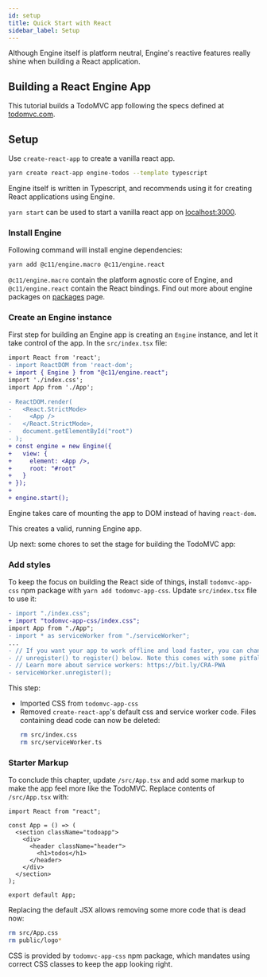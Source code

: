```yaml
---
id: setup
title: Quick Start with React
sidebar_label: Setup
---
```


Although Engine itself is platform neutral, Engine's reactive features really
shine when building a React application.

## Building a React Engine App

This tutorial builds a TodoMVC app following the specs defined at
[todomvc.com](http://todomvc.com/).

## Setup

Use `create-react-app` to create a vanilla react app.

```sh
yarn create react-app engine-todos --template typescript
```

Engine itself is written in Typescript, and recommends using it for creating
React applications using Engine.

`yarn start` can be used to start a vanilla react app on
[localhost:3000](http://localhost:3000).

### Install Engine

Following command will install engine dependencies:

```sh
yarn add @c11/engine.macro @c11/engine.react
```

`@c11/engine.macro` contain the platform agnostic core of Engine, and
`@c11/engine.react` contain the React bindings. Find out more about engine
packages on [packages](/docs/packages) page.

### Create an Engine instance

First step for building an Engine app is creating an `Engine` instance, and let
it take control of the app. In the `src/index.tsx` file:

```diff
import React from 'react';
- import ReactDOM from 'react-dom';
+ import { Engine } from "@c11/engine.react";
import './index.css';
import App from './App';

- ReactDOM.render(
-   <React.StrictMode>
-     <App />
-   </React.StrictMode>,
-   document.getElementById("root")
- );
+ const engine = new Engine({
+   view: {
+     element: <App />,
+     root: "#root"
+   }
+ });
+
+ engine.start();
```

Engine takes care of mounting the app to DOM instead of having `react-dom`.

This creates a valid, running Engine app.

Up next: some chores to set the stage for building the TodoMVC app:

### Add styles

To keep the focus on building the React side of things, install
`todomvc-app-css` npm package with `yarn add todomvc-app-css`. Update
`src/index.tsx` file to use it:

```diff
- import "./index.css";
+ import "todomvc-app-css/index.css";
import App from "./App";
- import * as serviceWorker from "./serviceWorker";
...
- // If you want your app to work offline and load faster, you can change
- // unregister() to register() below. Note this comes with some pitfalls.
- // Learn more about service workers: https://bit.ly/CRA-PWA
- serviceWorker.unregister();
```

This step:

- Imported CSS from `todomvc-app-css`
- Removed `create-react-app`'s default css and service worker code. Files
  containing dead code can now be deleted:
  ```sh
  rm src/index.css
  rm src/serviceWorker.ts
  ```

### Starter Markup

To conclude this chapter, update `/src/App.tsx` and add some markup to make the
app feel more like the TodoMVC. Replace contents of `/src/App.tsx` with:

```tsx
import React from "react";

const App = () => (
  <section className="todoapp">
    <div>
      <header className="header">
        <h1>todos</h1>
      </header>
    </div>
  </section>
);

export default App;
```

Replacing the default JSX allows removing some more code that is dead now:
```sh
rm src/App.css
rm public/logo*
```

CSS is provided by `todomvc-app-css` npm package, which mandates using correct
CSS classes to keep the app looking right.
